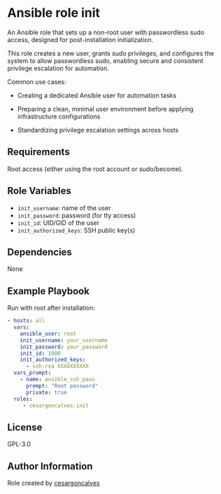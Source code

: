 Ansible role init
=========

An Ansible role that sets up a non-root user with passwordless sudo access, designed for post-installation initialization.

This role creates a new user, grants sudo privileges, and configures the system to allow passwordless sudo, enabling secure and consistent privilege escalation for automation.

Common use cases:

- Creating a dedicated Ansible user for automation tasks

- Preparing a clean, minimal user environment before applying infrastructure configurations

- Standardizing privilege escalation settings across hosts

Requirements
------------

Root access (either using the root account or sudo/become).

Role Variables
--------------

- `init_username`: name of the user
- `init_password`: password (for tty access)
- `init_id`: UID/GID of the user
- `init_authorized_keys`: SSH public key(s)

Dependencies
------------

None

Example Playbook
----------------

Run with root after installation:

```yaml
- hosts: all
  vars:
    ansible_user: root
    init_username: your_username
    init_password: your_password
    init_id: 1000
    init_authorized_keys:
      - ssh-rsa XXXXXXXXXX
  vars_prompt:
    - name: ansible_ssh_pass
      prompt: "Root password"
      private: true
  roles:
     - cesargoncalves.init
```

License
-------

GPL-3.0

Author Information
------------------

Role created by [cesargoncalves](https://github.com/cesargoncalves)
